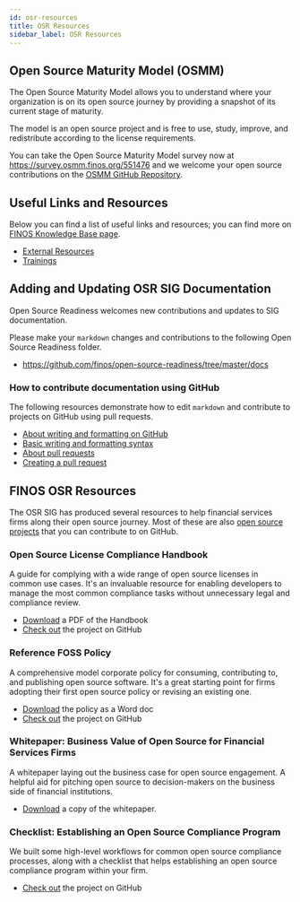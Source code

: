 ```yaml
---
id: osr-resources
title: OSR Resources
sidebar_label: OSR Resources
---
```


## Open Source Maturity Model (OSMM)

The Open Source Maturity Model allows you to understand where your organization is on its open source journey by providing a snapshot of its current stage of maturity.

The model is an open source project and is free to use, study, improve, and redistribute according to the license requirements.

You can take the Open Source Maturity Model survey now at https://survey.osmm.finos.org/551476 and we welcome your open source contributions on the [OSMM GitHub Repository](https://github.com/finos-labs/osmm/).

## Useful Links and Resources

Below you can find a list of useful links and resources; you can find more on [FINOS Knowledge Base page](https://www.finos.org/knowledge-base).

- [External Resources](external-resources)
- [Trainings](trainings)

## Adding and Updating OSR SIG Documentation

Open Source Readiness welcomes new contributions and updates to SIG documentation.

Please make your `markdown` changes and contributions to the following Open Source Readiness folder.

- https://github.com/finos/open-source-readiness/tree/master/docs

### How to contribute documentation using GitHub

The following resources demonstrate how to edit `markdown` and contribute to projects on GitHub using pull requests.

- [About writing and formatting on GitHub](https://docs.github.com/en/get-started/writing-on-github/getting-started-with-writing-and-formatting-on-github/about-writing-and-formatting-on-github)
- [Basic writing and formatting syntax](https://docs.github.com/en/get-started/writing-on-github/getting-started-with-writing-and-formatting-on-github/basic-writing-and-formatting-syntax)
- [About pull requests](https://docs.github.com/en/pull-requests/collaborating-with-pull-requests/proposing-changes-to-your-work-with-pull-requests/about-pull-requests)
- [Creating a pull request](https://docs.github.com/en/pull-requests/collaborating-with-pull-requests/proposing-changes-to-your-work-with-pull-requests/creating-a-pull-request)

## FINOS OSR Resources

The OSR SIG has produced several resources to help financial services firms along their open source journey. Most of these are also [open source projects](docs/projects) that you can contribute to on GitHub.

### Open Source License Compliance Handbook

A guide for complying with a wide range of open source licenses in common use cases. It's an invaluable resource for enabling developers to manage the most common compliance tasks without unnecessary legal and compliance review.

- [Download](https://github.com/finos/OSLC-handbook/blob/master/output/pdf/OSLC-handbook.pdf) a PDF of the Handbook
- [Check out](https://github.com/finos/OSLC-handbook) the project on GitHub

### Reference FOSS Policy

A comprehensive model corporate policy for consuming, contributing to, and publishing open source software. It's a great starting point for firms adopting their first open source policy or revising an existing one.

- [Download](https://github.com/finos/reference-foss-policy/blob/master/bin/docx/FINOS%20Reference%20FOSS%20Policy%20v0.2.3.docx?raw=true) the policy as a Word doc
- [Check out](https://github.com/finos/reference-foss-policy) the project on GitHub

### Whitepaper: Business Value of Open Source for Financial Services Firms

A whitepaper laying out the business case for open source engagement. A helpful aid for pitching open source to decision-makers on the business side of financial institutions.

- [Download](https://www.finos.org/business-value-of-open-source-for-financial-services-firms-download-page?hsLang=en-us) a copy of the whitepaper.

### Checklist: Establishing an Open Source Compliance Program

We built some high-level workflows for common open source compliance processes, along with a checklist that helps establishing an open source compliance program within your firm.

- [Check out](https://github.com/finos/osr-checklists) the project on GitHub
